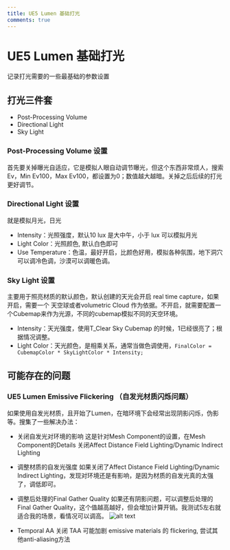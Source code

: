 ```yaml
---
title: UE5 Lumen 基础打光
comments: true
---
```


# UE5 Lumen 基础打光

记录打光需要的一些最基础的参数设置

## 打光三件套

- Post-Processing Volume
- Directional Light
- Sky Light

### Post-Processing Volume 设置
首先要关掉曝光自适应，它是模拟人眼自动调节曝光，但这个东西非常烦人，搜索Ev，Min Ev100，Max Ev100，都设置为0；数值越大越暗。关掉之后后续的打光更好调节。

### Directional Light 设置
就是模拟月光，日光
- Intensity：光照强度，默认10 lux 是大中午，小于 lux 可以模拟月光
- Light Color：光照颜色, 默认白色即可
- Use Temperature：色温，最好开启，比颜色好用，模拟各种氛围，地下洞穴可以调冷色调，沙漠可以调暖色调。

### Sky Light 设置
主要用于照亮材质的默认颜色，默认创建的天光会开启 real time capture，如果开启，需要一个 天空球或者volumetric Cloud 作为依据。不开启，就需要配置一个Cubemap来作为光源，不同的cubemap模拟不同的天空环境。
- Intensity：天光强度，使用T_Clear Sky Cubemap 的时候，1已经很亮了；根据情况调整。
- Light Color：天光颜色，是相乘关系，通常当做色调使用，`FinalColor = CubemapColor * SkyLightColor * Intensity;`

## 可能存在的问题

### UE5 Lumen Emissive Flickering （自发光材质闪烁问题）
如果使用自发光材质，且开始了Lumen，在暗环境下会经常出现阴影闪烁，伪影等。搜集了一些解决办法：

- 关闭自发光对环境的影响
这是针对Mesh Component的设置，在Mesh Component的Details 关闭Affect Distance Field Lighting/Dynamic Indirect Lighting

- 调整材质的自发光强度
如果关闭了Affect Distance Field Lighting/Dynamic Indirect Lighting，发现对环境还是有影响，是因为材质的自发光真的太强了，调低即可。

- 调整后处理的Final Gather Quality
如果还有阴影问题，可以调整后处理的Final Gather Quality，这个值越高越好，但会增加计算开销。我测试5左右就适合我的场景，看情况可以调高。
![alt text](../../assets/images/Lumen-emmisive-material_image.png)

- Temporal AA 关闭
TAA 可能加剧 emissive materials 的 flickering, 尝试其他anti-aliasing方法
